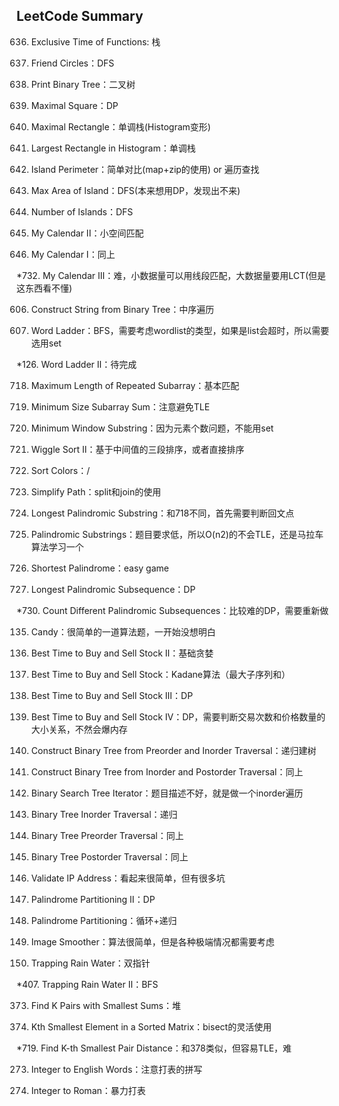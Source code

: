 ## LeetCode Summary

636. Exclusive Time of Functions: 栈

547. Friend Circles：DFS

655. Print Binary Tree：二叉树

221. Maximal Square：DP

85. Maximal Rectangle：单调栈(Histogram变形)

84. Largest Rectangle in Histogram：单调栈

463. Island Perimeter：简单对比(map+zip的使用) or 遍历查找

695. Max Area of Island：DFS(本来想用DP，发现出不来)

200. Number of Islands：DFS

731. My Calendar II：小空间匹配

729. My Calendar I：同上

*732. My Calendar III：难，小数据量可以用线段匹配，大数据量要用LCT(但是这东西看不懂)

606. Construct String from Binary Tree：中序遍历

127. Word Ladder：BFS，需要考虑wordlist的类型，如果是list会超时，所以需要选用set

*126. Word Ladder II：待完成

718. Maximum Length of Repeated Subarray：基本匹配

209. Minimum Size Subarray Sum：注意避免TLE

76. Minimum Window Substring：因为元素个数问题，不能用set

324. Wiggle Sort II：基于中间值的三段排序，或者直接排序

75. Sort Colors：/

71. Simplify Path：split和join的使用

5. Longest Palindromic Substring：和718不同，首先需要判断回文点

647. Palindromic Substrings：题目要求低，所以O(n2)的不会TLE，还是马拉车算法学习一个

214. Shortest Palindrome：easy game

516. Longest Palindromic Subsequence：DP

*730. Count Different Palindromic Subsequences：比较难的DP，需要重新做

135. Candy：很简单的一道算法题，一开始没想明白

122. Best Time to Buy and Sell Stock II：基础贪婪

121. Best Time to Buy and Sell Stock：Kadane算法（最大子序列和）

123. Best Time to Buy and Sell Stock III：DP

188. Best Time to Buy and Sell Stock IV：DP，需要判断交易次数和价格数量的大小关系，不然会爆内存

105. Construct Binary Tree from Preorder and Inorder Traversal：递归建树

106. Construct Binary Tree from Inorder and Postorder Traversal：同上

173. Binary Search Tree Iterator：题目描述不好，就是做一个inorder遍历

94. Binary Tree Inorder Traversal：递归

144. Binary Tree Preorder Traversal：同上

145. Binary Tree Postorder Traversal：同上

468. Validate IP Address：看起来很简单，但有很多坑

132. Palindrome Partitioning II：DP

131. Palindrome Partitioning：循环+递归

661. Image Smoother：算法很简单，但是各种极端情况都需要考虑

42. Trapping Rain Water：双指针

*407. Trapping Rain Water II：BFS

373. Find K Pairs with Smallest Sums：堆

378. Kth Smallest Element in a Sorted Matrix：bisect的灵活使用

*719. Find K-th Smallest Pair Distance：和378类似，但容易TLE，难

273. Integer to English Words：注意打表的拼写

12. Integer to Roman：暴力打表
